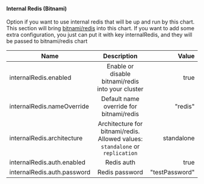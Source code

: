 #### Internal Redis (Bitnami)

Option if you want to use internal redis that will be up and run by this chart. This section will bring
[bitnami/redis](https://artifacthub.io/packages/helm/bitnami/redis) into this chart. If you want to add some extra
configuration, you just can put it with key internalRedis, and they will be passed to bitnami/redis chart

| Name                              |                                         Description                                         |          Value |
|-----------------------------------|:-------------------------------------------------------------------------------------------:|---------------:|
| internalRedis.enabled             |                      Enable or disable bitnami/redis into your cluster                      |           true |
| internalRedis.nameOverride        |                           Default name override for bitnami/redis                           |        "redis" |
| internalRedis.architecture        |        Architecture for bitnami/redis. Allowed values: `standalone` or `replication`        |     standalone |
| internalRedis.auth.enabled        |                                         Redis auth                                          |           true |
| internalRedis.auth.password       |                                       Redis password                                        | "testPassword" |



